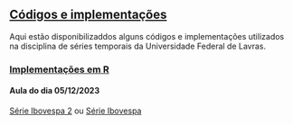 ## [Códigos e implementações](#)

Aqui estão disponibilizaddos alguns códigos e implementações utilizados na disciplina de séries temporais da Universidade Federal de Lavras.


### [Implementações em R](#)

#### Aula do dia 05/12/2023
[Série Ibovespa 2](https://raw.githubusercontent.com/Luizpala/series_temporais/main/dados/%5EBVSP.csv) ou [Série Ibovespa](https://downgit.github.io/#/home?url=https://github.com/Luizpala/series_temporais/blob/main/dados/^BVSP.csv) 

<!--- [Série Ibovespa](https://github.com/Luizpala/series_temporais/blob/main/dados/%5EBVSP.csv){:target="_blank"} -->





